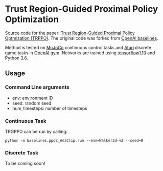 # Trust Region-Guided Proximal Policy Optimization

Source code for the paper: [Trust Region-Guided Proximal Policy Optmization (TRPPO)](https://arxiv.org/abs/1901.10314). The original code was forked from [OpenAI baselines](https://github.com/openai/baselines).

Method is tested on [MuJoCo](http://www.mujoco.org/) continuous control tasks and [Atari](https://www.atari.com/) discrete game tasks in [OpenAI gym](https://github.com/openai/gym).
Networks are trained using [tensorflow1.10](https://www.tensorflow.org/) and Python 3.6.

## Usage

### Command Line arguments

* env: environment ID
* seed: random seed
* num_timesteps: number of timesteps

### Continuous Task

TRGPPO can be run by calling:

```shell
python -m baselines.ppo2_AdaClip.run --env=Walker2d-v2 --seed=0
```

### Discrete Task

To be coming soon!